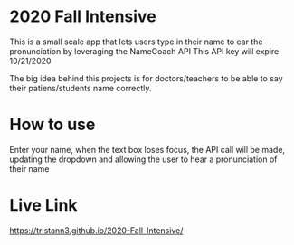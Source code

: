 # 2020 Fall Intensive

This is a small scale app that lets users type in their name to ear the pronunciation by leveraging the NameCoach API
This API key will expire 10/21/2020

The big idea behind this projects is for doctors/teachers to be able to say their patiens/students name correctly.

# How to use

Enter your name, when the text box loses focus, the API call will be made, updating the dropdown and allowing the user to hear a pronunciation of their name

# Live Link

https://tristann3.github.io/2020-Fall-Intensive/
